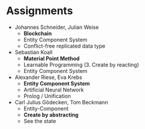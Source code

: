 # Assignments


- Johannes Schneider, Julian Weise 
  - **Blockchain**
  - Entity Component System
  - Conflict-free replicated data type
- Sebastian Koall
  - **Material Point Method**
  - Learnable Programming (3. Create by reacting)
  - Entity Component System
- Alexander Riese, Eva Krebs  
  - **Entity Component System**
  - Artificial Neural Network
  - Prolog / Unification
- Carl Julius Gödecken, Tom Beckmann
  - Entity-Component
  - **Create by abstracting**
  - See the state
